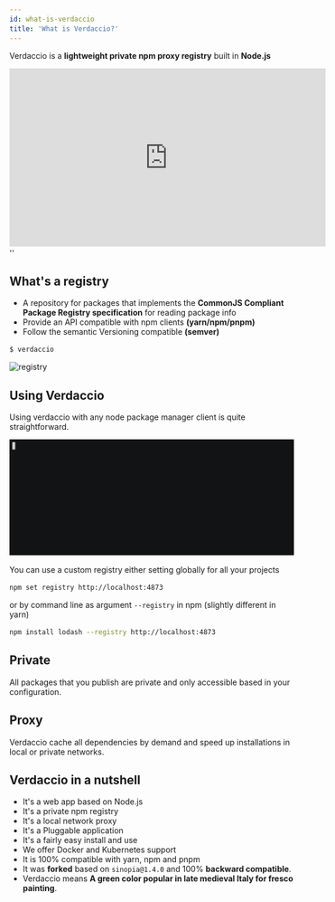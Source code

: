 ```yaml
---
id: what-is-verdaccio
title: 'What is Verdaccio?'
---
```


Verdaccio is a **lightweight private npm proxy registry** built in **Node.js**

<iframe width="560" height="315" src="https://www.youtube.com/embed/hDIFKzmoCaA" frameborder="0" allow="accelerometer; autoplay; encrypted-media; gyroscope; picture-in-picture" allowfullscreen></iframe>
<div id="codefund">''</div>

## What's a registry

- A repository for packages that implements the **CommonJS Compliant Package Registry specification** for reading package info
- Provide an API compatible with npm clients **(yarn/npm/pnpm)**
- Follow the semantic Versioning compatible **(semver)**

```bash
$ verdaccio 
```

![registry](/assets/verdaccio_server.gif)

## Using Verdaccio

Using verdaccio with any node package manager client is quite straightforward.

![registry](assets/npm_install.gif)

You can use a custom registry either setting globally for all your projects

```bash
npm set registry http://localhost:4873
```

or by command line as argument `--registry` in npm (slightly different in yarn)

```bash
npm install lodash --registry http://localhost:4873
```

## Private

All packages that you publish are private and only accessible based in your configuration.

## Proxy

Verdaccio cache all dependencies by demand and speed up installations in local or private networks.

## Verdaccio in a nutshell

- It's a web app based on Node.js
- It's a private npm registry
- It's a local network proxy
- It's a Pluggable application
- It's a fairly easy install and use
- We offer Docker and Kubernetes support
- It is 100% compatible with yarn, npm and pnpm
- It was **forked** based on `sinopia@1.4.0` and 100% **backward compatible**.
- Verdaccio means **A green color popular in late medieval Italy for fresco painting**.
